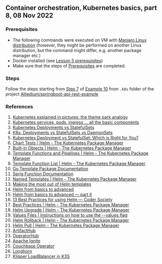 ## Container orchestration, Kubernetes basics, part 8, 08 Nov 2022

### Prerequisites ###

- The following commands were executed on VM with [Manjaro Linux distribution](https://manjaro.org/download/) (however, they might be performed on another Linux distribution, but the command might differ, e.g. another package manager etc.)
- Docker installed (see [Lesson 5 prerequisites](../05_docker_basic_commands_postgres_23-aug-2022/README.md))
- Make sure that the steps of [Prerequisites](https://github.com/Alliedium/springboot-api-rest-example/tree/master/.k8s#1-prerequisites)
are completed.

### Steps ###

Follow the steps starting from [Step 7](https://github.com/Alliedium/springboot-api-rest-example/tree/master/.k8s/10-zalando-postgres-ha-operator#7-check-spring-boot-api-installation) of [Example 10](https://github.com/Alliedium/springboot-api-rest-example/tree/master/.k8s/10-zalando-postgres-ha-operator)
from ```.k8s``` folder of the project 
[Alliedium/springboot-api-rest-example](https://github.com/Alliedium/springboot-api-rest-example/) 

### References ###

1. [Kubernetes explained in pictures: the theme park analogy](https://danlebrero.com/2018/07/09/kubernetes-explained-in-pictures-the-theme-park-analogy/)
2. [Kubernetes services, pods, ingress ... all the basic components](https://www.padok.fr/en/blog/kubernetes-essentials-components-pods-services)
3. [Kubernetes Deployments vs StatefulSets](https://stackoverflow.com/questions/41583672/kubernetes-deployments-vs-statefulsets#:~:text=Deployment%20is%20a%20resource%20to,be%20using%20its%20own%20Volume)
4. [K8s: Deployments vs StatefulSets vs DaemonSets](https://medium.com/stakater/k8s-deployments-vs-statefulsets-vs-daemonsets-60582f0c62d4)
5. [Kubernetes Deployment vs StatefulSet: Which is Right for You?](https://cloud.netapp.com/blog/cvo-blg-kubernetes-deployment-vs-statefulset-which-is-right-for-you)
6. [Chart Tests | Helm - The Kubernetes Package Manager](https://helm.sh/docs/topics/chart_tests/)
7. [Built-in Objects | Helm - The Kubernetes Package Manager](https://helm.sh/docs/chart_template_guide/builtin_objects/)
8. [Template Functions and Pipelines | Helm - The Kubernetes Package Manager](https://helm.sh/docs/chart_template_guide/functions_and_pipelines/)
9. [Template Function List | Helm - The Kubernetes Package Manager](https://helm.sh/docs/chart_template_guide/function_list/)
10. [Go Template Package Documentation](https://pkg.go.dev/text/template)
11. [Sprig Function Documentation](https://masterminds.github.io/sprig/)
12. [Named Templates | Helm - The Kubernetes Package Manager](https://helm.sh/docs/chart_template_guide/named_templates/)
13. [Making the most out of Helm templates](https://blog.palark.com/advanced-helm-templating/)
14. [Helm from basics to advanced](https://banzaicloud.com/blog/creating-helm-charts/)
15. [Helm from basics to advanced — part II](https://banzaicloud.com/blog/creating-helm-charts-part-2/)
16. [13 Best Practices for using Helm — Coder Society](https://codersociety.com/blog/articles/helm-best-practices)
17. [Best Practices | Helm - The Kubernetes Package Manager](https://helm.sh/docs/chart_best_practices/)
18. [Helm Upgrade | Helm - The Kubernetes Package Manager](https://helm.sh/docs/helm/helm_upgrade/)
19. [Values Files | Instructions on how to use the --values flag](https://helm.sh/docs/chart_template_guide/values_files/)
20. [Helm Rollback | Helm - The Kubernetes Package Manager](https://helm.sh/docs/helm/helm_rollback/)
21. [Helm Pull | Helm - The Kubernetes Package Manager](https://helm.sh/docs/helm/helm_pull/)
22. [ArtifactHub](https://artifacthub.io/)
23. [OperatorHub](https://operatorhub.io/)
24. [Apache Ignite](https://ignite.apache.org/)
25. [Couchbase Operator](https://operatorhub.io/operator/couchbase-enterprise)
26. [Longhorn](https://longhorn.io/)
27. [Klipper LoadBalancer in K3S](https://github.com/k3s-io/klipper-lb)